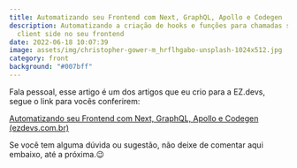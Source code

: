 ```yaml
---
title: Automatizando seu Frontend com Next, GraphQL, Apollo e Codegen
description: Automatizando a criação de hooks e funções para chamadas server e
  client side no seu frontend
date: 2022-06-18 10:07:39
image: assets/img/christopher-gower-m_hrflhgabo-unsplash-1024x512.jpg
category: front
background: "#007bff"
---
```

Fala pessoal, esse artigo é um dos artigos que eu crio para a EZ.devs, segue o link para vocês conferirem:

<!--StartFragment-->

[Automatizando seu Frontend com Next, GraphQL, Apollo e Codegen (ezdevs.com.br)](https://ezdevs.com.br/automatizando-seu-frontend-com-next-graphql-apollo-e-codegen/)

<!--EndFragment-->

Se você tem alguma dúvida ou sugestão, não deixe de comentar aqui embaixo, até a próxima.😉